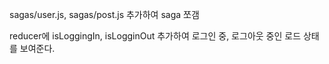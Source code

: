 sagas/user.js, sagas/post.js 추가하여 saga 쪼갬

reducer에 isLoggingIn, isLogginOut 추가하여 로그인 중, 로그아웃 중인 로드 상태를 보여준다.
